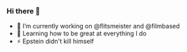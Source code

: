 ### Hi there 👋

- 🔭 I’m currently working on @flitsmeister and @filmbased
- 🌱 Learning how to be great at everything I do
- ⚡ Epstein didn't kill himself

<!--
**milotolboom/milotolboom** is a ✨ _special_ ✨ repository because its `README.md` (this file) appears on your GitHub profile.

Here are some ideas to get you started:


-->
